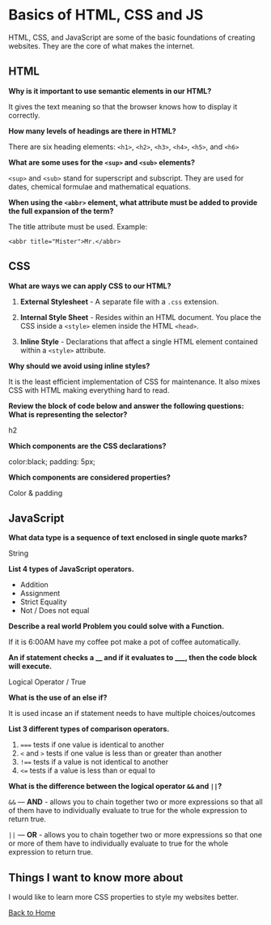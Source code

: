 # Basics of HTML, CSS and JS

HTML, CSS, and JavaScript are some of the basic foundations of creating websites. They are the core of what makes the internet.

## HTML

**Why is it important to use semantic elements in our HTML?**

It gives the text meaning so that the browser knows how to display it correctly.

**How many levels of headings are there in HTML?**

There are six heading elements: `<h1>`, `<h2>`, `<h3>`, `<h4>`, `<h5>`, and `<h6>`

**What are some uses for the `<sup>` and `<sub>` elements?**

`<sup>` and `<sub>` stand for superscript and subscript.  They are used for dates, chemical formulae and mathematical equations.

**When using the `<abbr>` element, what attribute must be added to provide the full expansion of the term?**

The title attribute must be used. Example:

`<abbr title="Mister">Mr.</abbr>`

## CSS

**What are ways we can apply CSS to our HTML?**

1. **External Stylesheet** - A separate file with a `.css` extension.

2. **Internal Style Sheet** - Resides within an HTML document. You place the CSS inside a `<style>` elemen inside the HTML `<head>`.

3. **Inline Style** - Declarations that affect a single HTML element contained within a `<style>` attribute.

**Why should we avoid using inline styles?**

It is the least efficient implementation of CSS for maintenance. It also mixes CSS with HTML making everything hard to read.

**Review the block of code below and answer the following questions:**
**What is representing the selector?**

h2

**Which components are the CSS declarations?**

color:black;
padding: 5px;

**Which components are considered properties?**

Color & padding

## JavaScript

**What data type is a sequence of text enclosed in single quote marks?**

String

**List 4 types of JavaScript operators.**

- Addition
- Assignment
- Strict Equality
- Not / Does not equal

**Describe a real world Problem you could solve with a Function.**

If it is 6:00AM have my coffee pot make a pot of coffee automatically.

**An if statement checks a __ and if it evaluates to ___, then the code block will execute.**

Logical Operator / True

**What is the use of an else if?**

It is used incase an if statement needs to have multiple choices/outcomes

**List 3 different types of comparison operators.**

1. `===` tests if one value is identical to another
2. `<` and `>` tests if one value is less than or greater than another
3. `!==` tests if a value is not identical to another
4. `<=` tests if a value is less than or equal to

**What is the difference between the logical operator `&&` and `||`?**

`&&` — **AND** - allows you to chain together two or more expressions so that all of them have to individually evaluate to true for the whole expression to return true.

`||` — **OR** - allows you to chain together two or more expressions so that one or more of them have to individually evaluate to true for the whole expression to return true.

## Things I want to know more about

I would like to learn more CSS properties to style my websites better.

[Back to Home](../README.md)
